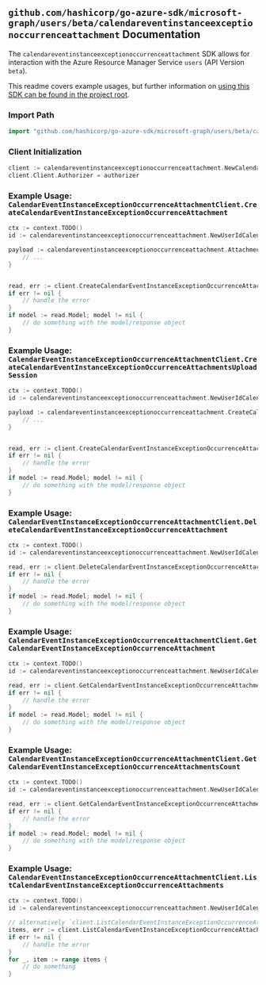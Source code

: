 
## `github.com/hashicorp/go-azure-sdk/microsoft-graph/users/beta/calendareventinstanceexceptionoccurrenceattachment` Documentation

The `calendareventinstanceexceptionoccurrenceattachment` SDK allows for interaction with the Azure Resource Manager Service `users` (API Version `beta`).

This readme covers example usages, but further information on [using this SDK can be found in the project root](https://github.com/hashicorp/go-azure-sdk/tree/main/docs).

### Import Path

```go
import "github.com/hashicorp/go-azure-sdk/microsoft-graph/users/beta/calendareventinstanceexceptionoccurrenceattachment"
```


### Client Initialization

```go
client := calendareventinstanceexceptionoccurrenceattachment.NewCalendarEventInstanceExceptionOccurrenceAttachmentClientWithBaseURI("https://management.azure.com")
client.Client.Authorizer = authorizer
```


### Example Usage: `CalendarEventInstanceExceptionOccurrenceAttachmentClient.CreateCalendarEventInstanceExceptionOccurrenceAttachment`

```go
ctx := context.TODO()
id := calendareventinstanceexceptionoccurrenceattachment.NewUserIdCalendarEventIdInstanceIdExceptionOccurrenceID("userIdValue", "eventIdValue", "eventId1Value", "eventId2Value")

payload := calendareventinstanceexceptionoccurrenceattachment.Attachment{
	// ...
}


read, err := client.CreateCalendarEventInstanceExceptionOccurrenceAttachment(ctx, id, payload)
if err != nil {
	// handle the error
}
if model := read.Model; model != nil {
	// do something with the model/response object
}
```


### Example Usage: `CalendarEventInstanceExceptionOccurrenceAttachmentClient.CreateCalendarEventInstanceExceptionOccurrenceAttachmentsUploadSession`

```go
ctx := context.TODO()
id := calendareventinstanceexceptionoccurrenceattachment.NewUserIdCalendarEventIdInstanceIdExceptionOccurrenceID("userIdValue", "eventIdValue", "eventId1Value", "eventId2Value")

payload := calendareventinstanceexceptionoccurrenceattachment.CreateCalendarEventInstanceExceptionOccurrenceAttachmentsUploadSessionRequest{
	// ...
}


read, err := client.CreateCalendarEventInstanceExceptionOccurrenceAttachmentsUploadSession(ctx, id, payload)
if err != nil {
	// handle the error
}
if model := read.Model; model != nil {
	// do something with the model/response object
}
```


### Example Usage: `CalendarEventInstanceExceptionOccurrenceAttachmentClient.DeleteCalendarEventInstanceExceptionOccurrenceAttachment`

```go
ctx := context.TODO()
id := calendareventinstanceexceptionoccurrenceattachment.NewUserIdCalendarIdEventIdInstanceIdExceptionOccurrenceIdAttachmentID("userIdValue", "calendarIdValue", "eventIdValue", "eventId1Value", "eventId2Value", "attachmentIdValue")

read, err := client.DeleteCalendarEventInstanceExceptionOccurrenceAttachment(ctx, id, calendareventinstanceexceptionoccurrenceattachment.DefaultDeleteCalendarEventInstanceExceptionOccurrenceAttachmentOperationOptions())
if err != nil {
	// handle the error
}
if model := read.Model; model != nil {
	// do something with the model/response object
}
```


### Example Usage: `CalendarEventInstanceExceptionOccurrenceAttachmentClient.GetCalendarEventInstanceExceptionOccurrenceAttachment`

```go
ctx := context.TODO()
id := calendareventinstanceexceptionoccurrenceattachment.NewUserIdCalendarIdEventIdInstanceIdExceptionOccurrenceIdAttachmentID("userIdValue", "calendarIdValue", "eventIdValue", "eventId1Value", "eventId2Value", "attachmentIdValue")

read, err := client.GetCalendarEventInstanceExceptionOccurrenceAttachment(ctx, id, calendareventinstanceexceptionoccurrenceattachment.DefaultGetCalendarEventInstanceExceptionOccurrenceAttachmentOperationOptions())
if err != nil {
	// handle the error
}
if model := read.Model; model != nil {
	// do something with the model/response object
}
```


### Example Usage: `CalendarEventInstanceExceptionOccurrenceAttachmentClient.GetCalendarEventInstanceExceptionOccurrenceAttachmentsCount`

```go
ctx := context.TODO()
id := calendareventinstanceexceptionoccurrenceattachment.NewUserIdCalendarIdEventIdInstanceIdExceptionOccurrenceID("userIdValue", "calendarIdValue", "eventIdValue", "eventId1Value", "eventId2Value")

read, err := client.GetCalendarEventInstanceExceptionOccurrenceAttachmentsCount(ctx, id, calendareventinstanceexceptionoccurrenceattachment.DefaultGetCalendarEventInstanceExceptionOccurrenceAttachmentsCountOperationOptions())
if err != nil {
	// handle the error
}
if model := read.Model; model != nil {
	// do something with the model/response object
}
```


### Example Usage: `CalendarEventInstanceExceptionOccurrenceAttachmentClient.ListCalendarEventInstanceExceptionOccurrenceAttachments`

```go
ctx := context.TODO()
id := calendareventinstanceexceptionoccurrenceattachment.NewUserIdCalendarEventIdInstanceIdExceptionOccurrenceID("userIdValue", "eventIdValue", "eventId1Value", "eventId2Value")

// alternatively `client.ListCalendarEventInstanceExceptionOccurrenceAttachments(ctx, id, calendareventinstanceexceptionoccurrenceattachment.DefaultListCalendarEventInstanceExceptionOccurrenceAttachmentsOperationOptions())` can be used to do batched pagination
items, err := client.ListCalendarEventInstanceExceptionOccurrenceAttachmentsComplete(ctx, id, calendareventinstanceexceptionoccurrenceattachment.DefaultListCalendarEventInstanceExceptionOccurrenceAttachmentsOperationOptions())
if err != nil {
	// handle the error
}
for _, item := range items {
	// do something
}
```
